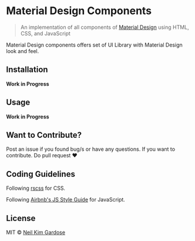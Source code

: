 # Material Design Components

> An implementation of all components of [Material Design](https://material.google.com/) using HTML, CSS, and JavaScript

Material Design components offers set of UI Library with Material Design look and feel.

## Installation

**Work in Progress**

## Usage

**Work in Progress**

## Want to Contribute?
Post an issue if you found bug/s or have any questions.
If you want to contribute. Do pull request :heart:

## Coding Guidelines
Following [rscss](https://github.com/rstacruz/rscss) for CSS.

Following [Airbnb's JS Style Guide](https://github.com/airbnb/javascript) for JavaScript.

## License

MIT © [Neil Kim Gardose](https://github.com/nkpgardose)


